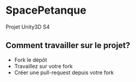 # SpacePetanque
Projet Unity3D S4

## Comment travailler sur le projet?
- Fork le dépôt
- Travaillez sur votre fork
- Créer une pull-request depuis votre fork
